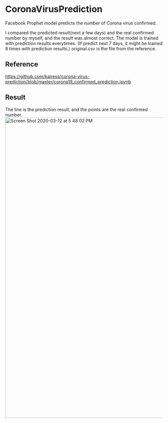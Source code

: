 # CoronaVirusPrediction
Facebook Prophet model predicts the number of Corona virus confirmed. 

I compared the predicted result(next a few days) and the real confirmed number by myself, and the result was almost correct.
The model is trained with prediction results everytimes. (If predict next 7 days, it might be trained 8 times with prediction results.)
original.csv is the file from the reference.

## Reference
https://github.com/kairess/corona-virus-prediction/blob/master/corona19_confirmed_prediction.ipynb

## Result
The line is the prediction result, and the points are the real confirmed number.
<img width="963" alt="Screen Shot 2020-03-12 at 5 48 02 PM" src="https://user-images.githubusercontent.com/40285946/76504235-a71a3b00-648a-11ea-8c7f-b224b0ebf58e.png">
